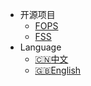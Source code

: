* 开源项目
  * [FOPS](https://github.com/FarseerNet/fops.go)
  * [FSS](https://github.com/FarseerNet/fss.go)
* Language
  * [:cn:中文](/ ':ignore :target=_self')
  * [:uk:English](/en-us/)